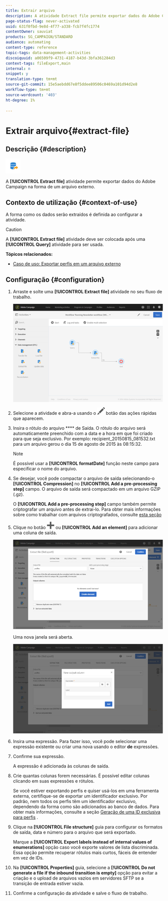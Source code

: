 ```yaml
---
title: Extrair arquivo
description: A atividade Extract file permite exportar dados do Adobe Campaign na forma de um arquivo externo.
page-status-flag: never-activated
uuid: 631f0fbd-9e8d-4f77-a338-fcb7f4fc1774
contentOwner: sauviat
products: SG_CAMPAIGN/STANDARD
audience: automating
content-type: reference
topic-tags: data-management-activities
discoiquuid: a06509f9-4731-4187-b43d-3bfa361284d3
context-tags: fileExport,main
internal: n
snippet: y
translation-type: tm+mt
source-git-commit: 15e5aebdd67e8f5ddee89506c0469a101d94d2e8
workflow-type: tm+mt
source-wordcount: '403'
ht-degree: 1%

---
```



# Extrair arquivo{#extract-file}

## Descrição {#description}

![](assets/export.png)

A **[!UICONTROL Extract file]** atividade permite exportar dados do Adobe Campaign na forma de um arquivo externo.

## Contexto de utilização {#context-of-use}

A forma como os dados serão extraídos é definida ao configurar a atividade.

>[!CAUTION]
>
>A **[!UICONTROL Extract file]** atividade deve ser colocada após uma **[!UICONTROL Query]** atividade para ser usada.

**Tópicos relacionados:**

* [Caso de uso: Exportar perfis em um arquivo externo](../../automating/using/exporting-profiles-in-file.md)

## Configuração {#configuration}

1. Arraste e solte uma **[!UICONTROL Extract file]** atividade no seu fluxo de trabalho.

   ![](assets/wkf_data_export1.png)

1. Selecione a atividade e abra-a usando o ![](assets/edit_darkgrey-24px.png) botão das ações rápidas que aparecem.
1. Insira o rótulo do arquivo **** de Saída. O rótulo do arquivo será automaticamente preenchido com a data e a hora em que foi criado para que seja exclusivo. Por exemplo: recipient_20150815_081532.txt para um arquivo gerou o dia 15 de agosto de 2015 às 08:15:32.

   >[!NOTE]
   >
   >É possível usar a **[!UICONTROL formatDate]** função neste campo para especificar o nome do arquivo.

1. Se desejar, você pode compactar o arquivo de saída selecionando-o **[!UICONTROL Compression]** no **[!UICONTROL Add a pre-processing step]** campo. O arquivo de saída será compactado em um arquivo GZIP (.gz).

   O **[!UICONTROL Add a pre-processing step]** campo também permite criptografar um arquivo antes de extraí-lo. Para obter mais informações sobre como trabalhar com arquivos criptografados, consulte [esta seção](../../automating/using/managing-encrypted-data.md)

1. Clique no botão ![](assets/add_darkgrey-24px.png) ou **[!UICONTROL Add an element]** para adicionar uma coluna de saída.

   ![](assets/wkf_data_export2.png)

   Uma nova janela será aberta.

   ![](assets/wkf_data_export3.png)

1. Insira uma expressão. Para fazer isso, você pode selecionar uma expressão existente ou criar uma nova usando o editor **de** expressões.
1. Confirme sua expressão.

   A expressão é adicionada às colunas de saída.

1. Crie quantas colunas forem necessárias. É possível editar colunas clicando em suas expressões e rótulos.

   Se você estiver exportando perfis e quiser usá-los em uma ferramenta externa, certifique-se de exportar um identificador exclusivo. Por padrão, nem todos os perfis têm um identificador exclusivo, dependendo da forma como são adicionados ao banco de dados. Para obter mais informações, consulte a seção [Geração de uma ID exclusiva para perfis](../../developing/using/configuring-the-resource-s-data-structure.md#generating-a-unique-id-for-profiles-and-custom-resources) .

1. Clique na **[!UICONTROL File structure]** guia para configurar os formatos de saída, data e número para o arquivo que será exportado.

   Marque a **[!UICONTROL Export labels instead of internal values of enumerations]** opção caso você exporte valores de lista discriminada. Essa opção permite recuperar rótulos mais curtos, fáceis de entender em vez de IDs.

1. Na **[!UICONTROL Properties]** guia, selecione a **[!UICONTROL Do not generate a file if the inbound transition is empty]** opção para evitar a criação e o upload de arquivos vazios em servidores SFTP se a transição de entrada estiver vazia.
1. Confirme a configuração da atividade e salve o fluxo de trabalho.
